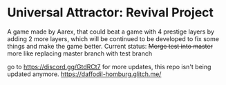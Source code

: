 # Universal Attractor: Revival Project
A game made by Aarex, that could beat a game with 4 prestige layers by adding 2 more layers, which will be continued to be developed to fix some things and make the game better.
Current status: ~~Merge test into master~~ more like replacing master branch with test branch

go to https://discord.gg/GtdRCt7 for more updates, this repo isn't being updated anymore.
https://daffodil-homburg.glitch.me/

